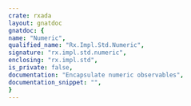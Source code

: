 ```yaml
---
crate: rxada
layout: gnatdoc
gnatdoc: {
name: "Numeric",
qualified_name: "Rx.Impl.Std.Numeric",
signature: "rx.impl.std.numeric",
enclosing: "rx.impl.std",
is_private: false,
documentation: "Encapsulate numeric observables",
documentation_snippet: "",
}
---
```

